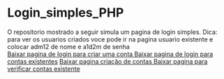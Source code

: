# Login_simples_PHP
O repositorio mostrado a seguir simula um pagina de login simples. Dica: para ver os usuarios criados voce pode ir na pagina usuario existente e colocar adm12 de nome e a1d2m de senha  
<a href="index.php"> Baixar pagina de login para criar uma conta </a>
<a href="index2.php"> Baixar pagina de login para contas existentes</a>
<a href="criar.php"> Baixar pagina criação de contas </a>
<a href="existente.php"> Baixar pagina para verificar contas existente </a>
